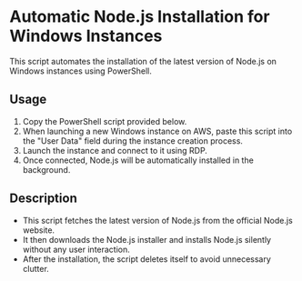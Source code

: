 # Automatic Node.js Installation for Windows Instances

This script automates the installation of the latest version of Node.js on Windows instances using PowerShell.

## Usage

1. Copy the PowerShell script provided below.
2. When launching a new Windows instance on AWS, paste this script into the "User Data" field during the instance creation process.
3. Launch the instance and connect to it using RDP.
4. Once connected, Node.js will be automatically installed in the background.

## Description

- This script fetches the latest version of Node.js from the official Node.js website.
- It then downloads the Node.js installer and installs Node.js silently without any user interaction.
- After the installation, the script deletes itself to avoid unnecessary clutter.

